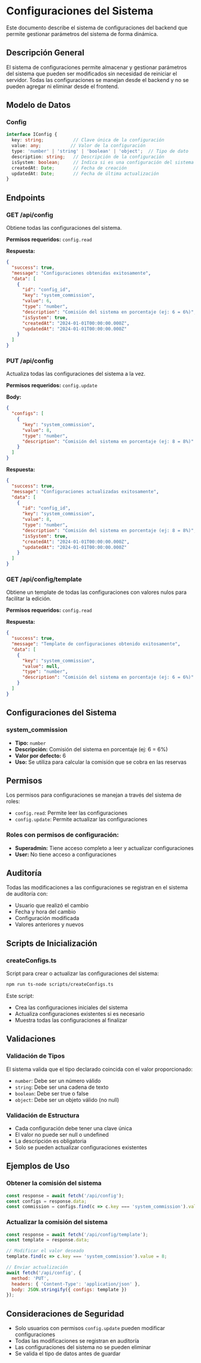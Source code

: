 # Configuraciones del Sistema

Este documento describe el sistema de configuraciones del backend que permite gestionar parámetros del sistema de forma dinámica.

## Descripción General

El sistema de configuraciones permite almacenar y gestionar parámetros del sistema que pueden ser modificados sin necesidad de reiniciar el servidor. Todas las configuraciones se manejan desde el backend y no se pueden agregar ni eliminar desde el frontend.

## Modelo de Datos

### Config

```typescript
interface IConfig {
  key: string;           // Clave única de la configuración
  value: any;           // Valor de la configuración
  type: 'number' | 'string' | 'boolean' | 'object';  // Tipo de dato
  description: string;   // Descripción de la configuración
  isSystem: boolean;     // Indica si es una configuración del sistema
  createdAt: Date;       // Fecha de creación
  updatedAt: Date;       // Fecha de última actualización
}
```

## Endpoints

### GET /api/config

Obtiene todas las configuraciones del sistema.

**Permisos requeridos:** `config.read`

**Respuesta:**
```json
{
  "success": true,
  "message": "Configuraciones obtenidas exitosamente",
  "data": [
    {
      "id": "config_id",
      "key": "system_commission",
      "value": 6,
      "type": "number",
      "description": "Comisión del sistema en porcentaje (ej: 6 = 6%)",
      "isSystem": true,
      "createdAt": "2024-01-01T00:00:00.000Z",
      "updatedAt": "2024-01-01T00:00:00.000Z"
    }
  ]
}
```

### PUT /api/config

Actualiza todas las configuraciones del sistema a la vez.

**Permisos requeridos:** `config.update`

**Body:**
```json
{
  "configs": [
    {
      "key": "system_commission",
      "value": 8,
      "type": "number",
      "description": "Comisión del sistema en porcentaje (ej: 8 = 8%)"
    }
  ]
}
```

**Respuesta:**
```json
{
  "success": true,
  "message": "Configuraciones actualizadas exitosamente",
  "data": [
    {
      "id": "config_id",
      "key": "system_commission",
      "value": 8,
      "type": "number",
      "description": "Comisión del sistema en porcentaje (ej: 8 = 8%)",
      "isSystem": true,
      "createdAt": "2024-01-01T00:00:00.000Z",
      "updatedAt": "2024-01-01T00:00:00.000Z"
    }
  ]
}
```

### GET /api/config/template

Obtiene un template de todas las configuraciones con valores nulos para facilitar la edición.

**Permisos requeridos:** `config.read`

**Respuesta:**
```json
{
  "success": true,
  "message": "Template de configuraciones obtenido exitosamente",
  "data": [
    {
      "key": "system_commission",
      "value": null,
      "type": "number",
      "description": "Comisión del sistema en porcentaje (ej: 6 = 6%)"
    }
  ]
}
```

## Configuraciones del Sistema

### system_commission
- **Tipo:** `number`
- **Descripción:** Comisión del sistema en porcentaje (ej: 6 = 6%)
- **Valor por defecto:** 6
- **Uso:** Se utiliza para calcular la comisión que se cobra en las reservas

## Permisos

Los permisos para configuraciones se manejan a través del sistema de roles:

- `config.read`: Permite leer las configuraciones
- `config.update`: Permite actualizar las configuraciones

### Roles con permisos de configuración:

- **Superadmin:** Tiene acceso completo a leer y actualizar configuraciones
- **User:** No tiene acceso a configuraciones

## Auditoría

Todas las modificaciones a las configuraciones se registran en el sistema de auditoría con:

- Usuario que realizó el cambio
- Fecha y hora del cambio
- Configuración modificada
- Valores anteriores y nuevos

## Scripts de Inicialización

### createConfigs.ts

Script para crear o actualizar las configuraciones del sistema:

```bash
npm run ts-node scripts/createConfigs.ts
```

Este script:
- Crea las configuraciones iniciales del sistema
- Actualiza configuraciones existentes si es necesario
- Muestra todas las configuraciones al finalizar

## Validaciones

### Validación de Tipos

El sistema valida que el tipo declarado coincida con el valor proporcionado:

- `number`: Debe ser un número válido
- `string`: Debe ser una cadena de texto
- `boolean`: Debe ser true o false
- `object`: Debe ser un objeto válido (no null)

### Validación de Estructura

- Cada configuración debe tener una clave única
- El valor no puede ser null o undefined
- La descripción es obligatoria
- Solo se pueden actualizar configuraciones existentes

## Ejemplos de Uso

### Obtener la comisión del sistema

```javascript
const response = await fetch('/api/config');
const configs = response.data;
const commission = configs.find(c => c.key === 'system_commission').value;
```

### Actualizar la comisión del sistema

```javascript
const response = await fetch('/api/config/template');
const template = response.data;

// Modificar el valor deseado
template.find(c => c.key === 'system_commission').value = 8;

// Enviar actualización
await fetch('/api/config', {
  method: 'PUT',
  headers: { 'Content-Type': 'application/json' },
  body: JSON.stringify({ configs: template })
});
```

## Consideraciones de Seguridad

- Solo usuarios con permisos `config.update` pueden modificar configuraciones
- Todas las modificaciones se registran en auditoría
- Las configuraciones del sistema no se pueden eliminar
- Se valida el tipo de datos antes de guardar 